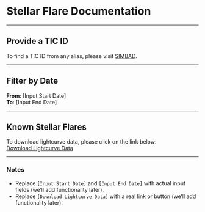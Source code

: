 # Stellar Flare Documentation

---

## Provide a TIC ID

To find a TIC ID from any alias, please visit [SIMBAD](https://simbad.u-strasbg.fr/simbad/sim-fid).

---

## Filter by Date

**From**: [Input Start Date]  
**To**: [Input End Date]

---

## Known Stellar Flares

To download lightcurve data, please click on the link below:  
[Download Lightcurve Data](#)

---

### Notes
- Replace `[Input Start Date]` and `[Input End Date]` with actual input fields (we’ll add functionality later).
- Replace `[Download Lightcurve Data]` with a real link or button (we’ll add functionality later).